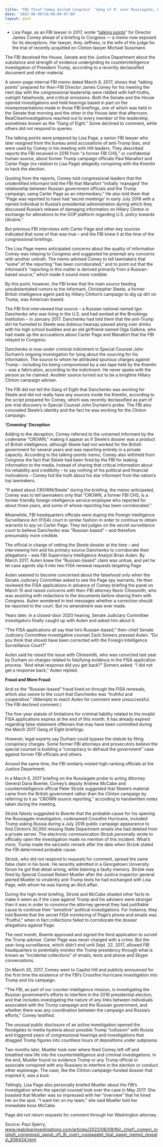 ```yaml
---
title: 'FBI Chief Comey misled Congress’ ‘Gang of 8’ over Russiagate, Lisa Page memo reveals'
date: '2022-06-08T10:08:00-07:00'
layout: post
---
```


- Lisa Page, as an FBI lawyer in 2017, wrote “[talking points](http://greg-raven.github.io/Impeachment-Chronicles/2017/03/08/talking-points/)” for Director James Comey ahead of a briefing to Congress — a memo now exposed for its deceptions. Her lawyer, Amy Jeffress, is the wife of the judge for the trial of recently acquitted ex-Clinton lawyer Michael Sussmann.

The FBI deceived the House, Senate and the Justice Department about the substance and strength of evidence undergirding its counterintelligence investigation of President Trump, according to a recently declassified document and other material.

A seven-page internal FBI memo dated March 8, 2017, shows that “talking points” prepared for then-FBI Director James Comey for his meeting the next day with the congressional leadership were riddled with half-truths, outright falsehoods, and critical omissions. Both the Senate and the House opened investigations and held hearings based in part on the misrepresentations made in those FBI briefings, one of which was held in the Senate that morning and the other in the House later that afternoon. RealClearInvestigations reached out to every member of the leadership, sometimes known as the “Gang of Eight.” Some declined to comment, while others did not respond to queries.

The talking points were prepared by Lisa Page, a senior FBI lawyer who later resigned from the bureau amid accusations of anti-Trump bias, and were used by Comey in his meeting with Hill leaders. They described reports the FBI received in 2016 from “a former FBI CHS,” or confidential human source, about former Trump campaign officials Paul Manafort and Carter Page (no relation to Lisa Page) allegedly conspiring with the Kremlin to hack the election.

Quoting from the reports, Comey told congressional leaders that the unidentified informant told the FBI that Manafort “initially ‘managed’ the relationship between Russian government officials and the Trump campaign, using Carter Page as an intermediary.” He also told them that “Page was reported to have had ‘secret meetings’ in early July 2016 with a named individual in Russia’s presidential administration during which they discussed Russia’s release of damaging information on Hillary Clinton in exchange for alterations to the GOP platform regarding U.S. policy towards Ukraine.”

But previous FBI interviews with Carter Page and other key sources indicated that none of that was true – and the FBI knew it at the time of the congressional briefings.

The Lisa Page memo anticipated concerns about the quality of information Comey was relaying to Congress and suggested he preempt any concerns with another untruth. The memo advised Comey to tell lawmakers that “some” of the reporting “has been corroborated,” and to point out that the informant’s “reporting in this matter is derived primarily from a Russian-based source,” which made it sound more credible.

By this point, however, the FBI knew that the main source feeding unsubstantiated rumors to the informant, Christopher Steele, a former British intelligence agent paid by Hillary Clinton’s campaign to dig up dirt on Trump, was American-based.

The FBI first interviewed that source – a Russian national named Igor Danchenko who was living in the U.S. and had worked at the Brookings Institution – in January 2017. Danchenko had told them that the anti-Trump dirt he funneled to Steele was dubious hearsay passed along over drinks with his high school buddies and an old girlfriend named Olga Galkina, who had made up the accusations about Carter Page and Manafort that the FBI relayed to Congress.

Danchenko is now under criminal indictment in Special Counsel John Durham’s ongoing investigation for lying about the sourcing for his information. The source to whom he attributed spurious charges against Trump – including his being compromised by a sex tape held by the Kremlin – was a fabrication, according to the indictment. He never spoke with the person as he claimed. Another source turned out to be a longtime Hillary Clinton campaign adviser.

The FBI did not tell the Gang of Eight that Danchenko was working for Steele and did not really have any sources inside the Kremlin, according to the script prepared for Comey, which was recently declassified as part of pre-trial discovery in Special Counsel John Durham’s probe. The FBI also concealed Steele’s identity and the fact he was working for the Clinton campaign.

**‘Crowning’ Deception**

Adding to the deception, Comey referred to the unnamed informant by the codename “CROWN,” making it appear as if Steele’s dossier was a product of British intelligence, although Steele had not worked for the British government for several years and was reporting entirely in a private capacity. According to the talking-points memo, Comey also withheld from Congress the fact that Steele had been fired by the FBI for leaking information to the media. Instead of sharing that critical information about his reliability and credibility – to say nothing of his political and financial motivations – Comey hid the truth about his star informant from the nation’s top lawmakers.

“If asked about CROWN/Steele” during the briefing, the memo anticipated, Comey was to tell lawmakers only that “CROWN, a former FBI CHS, is a former friendly foreign intelligence service employee who reported for about three years, and some of whose reporting has been corroborated.”

Meanwhile, FBI headquarters officials were duping the Foreign Intelligence Surveillance Act (FISA) court in similar fashion in order to continue to obtain warrants to spy on Carter Page. They led judges on the secret surveillance court to believe Danchenko was “Russian-based” – and therefore presumably more credible.

The official in charge of vetting the Steele dossier at the time – and interviewing him and his primary source Danchenko to corroborate their allegations – was FBI Supervisory Intelligence Analyst Brian Auten. By March 2017, Auten knew the “Russian-based” claim was untrue, and yet he let case agents slip it into two FISA renewal requests targeting Page.

Auten seemed to become concerned about the falsehood only when the Senate Judiciary Committee asked to see the Page spy warrants. He then reviewed the FISA applications in advance of Comey briefing the panel on March 15 and raised concerns with then-FBI attorney Kevin Clinesmith, who was assisting with redactions to the documents before sharing them with Congress. Auten wondered in text messages whether a correction should be reported to the court. But no amendment was ever made.

Years later, in a closed-door 2020 hearing, Senate Judiciary Committee investigators finally caught up with Auten and asked him about it.

“The FISA applications all say that he’s Russian-based,” then-chief Senate Judiciary Committee investigative counsel Zach Somers pressed Auten. “Do you think that should have been corrected with the Foreign Intelligence Surveillance Court?”

Auten said he raised the issue with Clinesmith, who was convicted last year by Durham on charges related to falsifying evidence in the FISA application process. “And what response did you get back?” Somers asked. “I did not get a response back,” Auten replied.

**Fraud and More Fraud**

And so the “Russian-based” fraud lived on through the FISA renewals, which also swore to the court that Danchenko was “truthful and cooperative.” (Attempts to reach Auten for comment were unsuccessful. The FBI declined comment.)

The five-year statute of limitations for criminal liability related to the invalid FISA applications expires at the end of this month. It has already expired regarding false statement offenses that may have been committed during the March 2017 Gang of Eight briefings.

However, legal experts say Durham could bypass the statute by filing conspiracy charges. Some former FBI attorneys and prosecutors believe the special counsel is building a “conspiracy to defraud the government” case against former FBI officials and others.

Around the same time, the FBI similarly misled high-ranking officials at the Justice Department.

In a March 6, 2017 briefing on the Russiagate probe to acting Attorney General Dana Boente, Comey’s deputy Andrew McCabe and counterintelligence official Peter Strzok suggested that Steele’s material came from the British government rather than the Clinton campaign by referring to it as “CROWN source reporting,” according to handwritten notes taken during the meeting.

Strzok falsely suggested to Boente that the probable cause for his opening the Russiagate investigation, codenamed Crossfire Hurricane, included Trump asking Russia during a July 2016 public campaign appearance to find Clinton’s 30,000 missing State Department emails she had deleted from a private server. The electronic communication Strzok personally wrote to officially open the investigation made no mention of this incident. What’s more, Trump made the sarcastic remark after the date when Strzok stated the FBI determined probable cause.

Strzok, who did not respond to requests for comment, spread the same false claim in his book. He recently admitted in a Georgetown University forum he got that detail wrong, while blaming a faulty memory. Strzok was fired by Special Counsel Robert Mueller after the Justice inspector general alerted Mueller to virulently anti-Trump texts he had exchanged with Lisa Page, with whom he was having an illicit affair.

During the high-level briefing, Strzok and McCabe shaded other facts to make it seem as if the case against Trump and his advisers were stronger than it was in order to convince the attorney general they had justifiable cause to continue their “sensitive” political investigations. For instance, they told Boente that the secret FISA monitoring of Page’s phone and emails was “fruitful,” when in fact collections failed to corroborate the dossier allegations against Page.

The next month, Boente approved and signed the third application to surveil the Trump adviser. Carter Page was never charged with a crime. But the year-long surveillance, which didn’t end until Sept. 22, 2017, allowed FBI headquarters to potentially monitor the Trump presidency through what is known as “incidental collections” of emails, texts and phone and Skype conversations.

On March 20, 2017, Comey went to Capitol Hill and publicly announced for the first time the existence of the FBI’s Crossfire Hurricane investigation into Trump and his campaign.

“The FBI, as part of our counter-intelligence mission, is investigating the Russian government’s efforts to interfere in the 2016 presidential election, and that includes investigating the nature of any links between individuals associated with the Trump campaign and the Russian government, and whether there was any coordination between the campaign and Russia’s efforts,” Comey testified.

The unusual public disclosure of an active investigation opened the floodgates to media hysteria about possible Trump “collusion” with Russia and triggered years of congressional hearings and investigations that dragged Trump figures into countless hours of depositions under subpoena.

Two months later, Mueller took over where fired Comey left off and breathed new life into the counterintelligence and criminal investigations. In the end, Mueller found no evidence Trump or any Trump official or associate conspired with any Russians to interfere in the election or conduct other espionage. The case, like the Clinton campaign-funded dossier that inspired it, was a bust.

Tellingly, Lisa Page also personally briefed Mueller about the FBI’s investigation when the special counsel took over the case in May 2017. She boasted that Mueller was so impressed with her “overview” that he hired her on the spot. “I want her on my team,” she said Mueller told her immediate boss McCabe.

Page did not return requests for comment through her Washington attorney.

Source: Paul Sperry, www.realclearinvestigations.com/articles/2022/06/09/fbi\_chief\_comey\_misled\_congresss\_gang\_of\_8\_over\_russiagate\_lisa\_page\_memo\_reveals\_836434.html